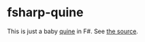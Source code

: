 # fsharp-quine

This is just a baby [quine](https://en.wikipedia.org/wiki/Quine_(computing)) in F#.
See [the source](./Quine/Program.fs).
